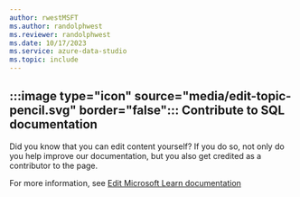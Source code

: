 ```yaml
---
author: rwestMSFT
ms.author: randolphwest
ms.reviewer: randolphwest
ms.date: 10/17/2023
ms.service: azure-data-studio
ms.topic: include
---
```


## :::image type="icon" source="media/edit-topic-pencil.svg" border="false"::: Contribute to SQL documentation

Did you know that you can edit content yourself? If you do so, not only do you help improve our documentation, but you also get credited as a contributor to the page.

For more information, see [Edit Microsoft Learn documentation](/contribute/content/how-to-write-quick-edits)
